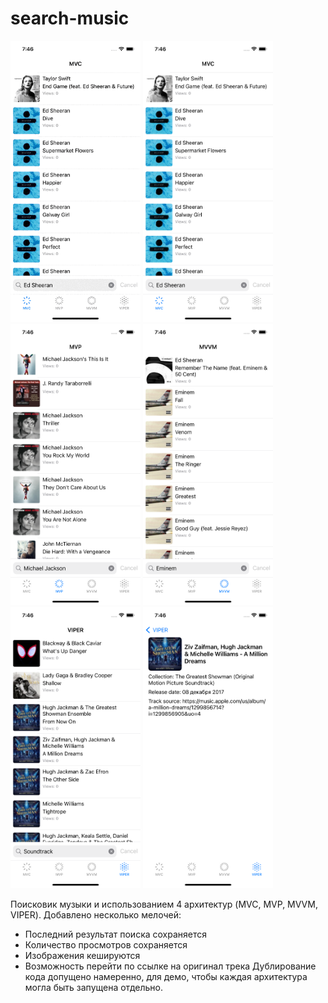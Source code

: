 # search-music

<img src="/Source/All tabs.gif" alt="All tabs" height="450"> <img src="/Source/mvc.png" alt="mvc" height="450"> <img src="/Source/mvp.png" alt="mvp" height="450"> <img src="/Source/mvvm.png" alt="mvvm" height="450"> <img src="/Source/viper.png"  alt="viper" height="450"> <img src="/Source/second screen.png" alt="second screen" height="450">

Поисковик музыки и использованием 4 архитектур (MVC, MVP, MVVM, VIPER). Добавлено несколько мелочей:
-	Последний результат поиска сохраняется
-	Количество просмотров сохраняется
-	Изображения кешируются
-	Возможность перейти по ссылке на оригинал трека
Дублирование кода допущено намеренно, для демо, чтобы каждая архитектура могла быть запущена отдельно.
